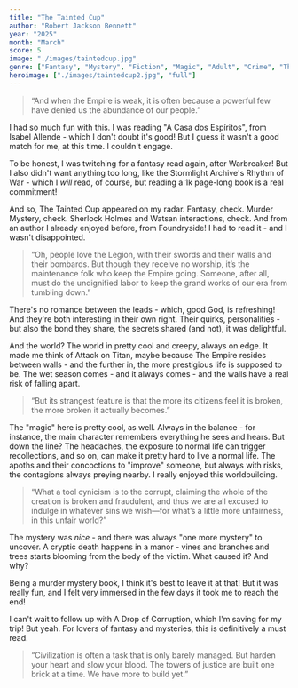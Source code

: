 ```yaml
---
title: "The Tainted Cup"
author: "Robert Jackson Bennett"
year: "2025"
month: "March"
score: 5
image: "./images/taintedcup.jpg"
genre: ["Fantasy", "Mystery", "Fiction", "Magic", "Adult", "Crime", "Thriller"]
heroimage: ["./images/taintedcup2.jpg", "full"]
---
```


> “And when the Empire is weak, it is often because a powerful few have denied us the abundance of our people.”

I had so much fun with this. I was reading "A Casa dos Espíritos", from Isabel Allende - which I don't doubt it's good! But I guess it wasn't a good match for me, at this time. I couldn't engage.

To be honest, I was twitching for a fantasy read again, after Warbreaker! But I also didn't want anything too long, like the Stormlight Archive's Rhythm of War - which I _will_ read, of course, but reading a 1k page-long book is a real commitment!

And so, The Tainted Cup appeared on my radar. Fantasy, check. Murder Mystery, check. Sherlock Holmes and Watsan interactions, check. And from an author I already enjoyed before, from Foundryside! I had to read it - and I wasn't disappointed.

> “Oh, people love the Legion, with their swords and their walls and their bombards. But though they receive no worship, it’s the maintenance folk who keep the Empire going. Someone, after all, must do the undignified labor to keep the grand works of our era from tumbling down.”

There's no romance between the leads - which, good God, is refreshing! And they're both interesting in their own right. Their quirks, personalities - but also the bond they share, the secrets shared (and not), it was delightful.

And the world? The world in pretty cool and creepy, always on edge. It made me think of Attack on Titan, maybe because The Empire resides between walls - and the further in, the more prestigious life is supposed to be. The wet season comes - and it always comes - and the walls have a real risk of falling apart.

> “But its strangest feature is that the more its citizens feel it is broken, the more broken it actually becomes.”

The "magic" here is pretty cool, as well. Always in the balance - for instance, the main character remembers everything he sees and hears. But down the line? The headaches, the exposure to normal life can trigger recollections, and so on, can make it pretty hard to live a normal life. The apoths and their concoctions to "improve" someone, but always with risks, the contagions always preying nearby. I really enjoyed this worldbuilding.

> “What a tool cynicism is to the corrupt, claiming the whole of the creation is broken and fraudulent, and thus we are all excused to indulge in whatever sins we wish—for what’s a little more unfairness, in this unfair world?”

The mystery was _nice_ - and there was always "one more mystery" to uncover. A cryptic death happens in a manor - vines and branches and trees starts blooming from the body of the victim. What caused it? And why?

Being a murder mystery book, I think it's best to leave it at that! But it was really fun, and I felt very immersed in the few days it took me to reach the end!

I can't wait to follow up with A Drop of Corruption, which I'm saving for my trip! But yeah. For lovers of fantasy and mysteries, this is definitively a must read.

> “Civilization is often a task that is only barely managed. But harden your heart and slow your blood. The towers of justice are built one brick at a time. We have more to build yet.”
